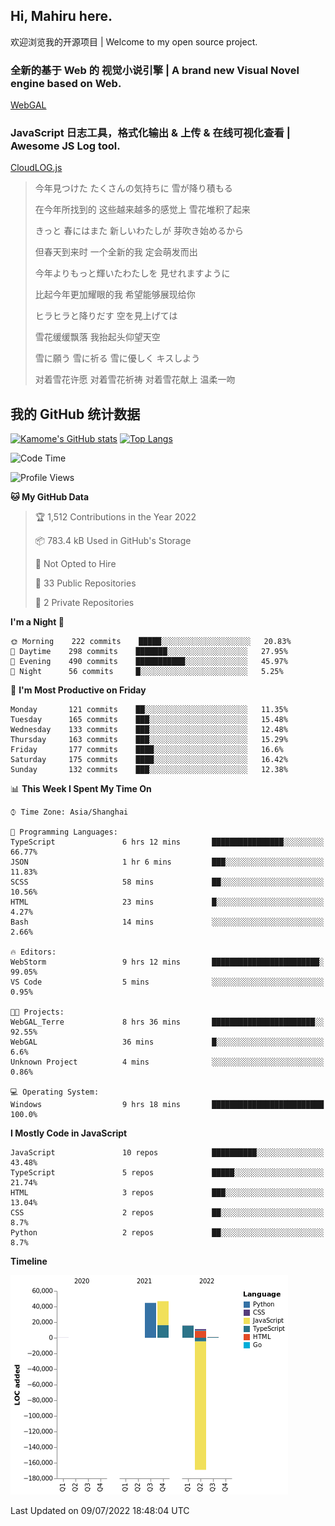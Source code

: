 ## Hi, Mahiru here.

欢迎浏览我的开源项目 | Welcome to my open source project.

### 全新的基于 Web 的 视觉小说引擎 | A brand new Visual Novel engine based on Web.

[WebGAL](https://github.com/MakinoharaShoko/WebGAL)

### JavaScript 日志工具，格式化输出 & 上传 & 在线可视化查看 | Awesome JS Log tool.

[CloudLOG.js](https://github.com/MakinoharaShoko/CloudLog.JS)

> 今年見つけた たくさんの気持ちに 雪が降り積もる  
> 
> 在今年所找到的 这些越来越多的感觉上 雪花堆积了起来  
> 
> きっと 春にはまた 新しいわたしが 芽吹き始めるから  
> 
> 但春天到来时 一个全新的我 定会萌发而出  
> 
> 今年よりもっと輝いたわたしを 見せれますように  
> 
> 比起今年更加耀眼的我 希望能够展现给你  
> 
> ヒラヒラと降りだす 空を見上げては  
> 
> 雪花缓缓飘落 我抬起头仰望天空  
> 
> 雪に願う 雪に祈る 雪に優しく キスしよう  
> 
> 对着雪花许愿 对着雪花祈祷 对着雪花献上 温柔一吻

## 我的 GitHub 统计数据

[![Kamome's GitHub stats](https://github-readme-stats.vercel.app/api?username=MakinoharaShoko)](https://github.com/anuraghazra/github-readme-stats)
[![Top Langs](https://github-readme-stats.vercel.app/api/top-langs/?username=MakinoharaShoko&layout=compact)](https://github.com/anuraghazra/github-readme-stats)

<!--
**MakinoharaShoko/MakinoharaShoko** is a ✨ _special_ ✨ repository because its `README.md` (this file) appears on your GitHub profile.

Here are some ideas to get you started:

- 🔭 I’m currently working on ...
- 🌱 I’m currently learning ...
- 👯 I’m looking to collaborate on ...
- 🤔 I’m looking for help with ...
- 💬 Ask me about ...
- 📫 How to reach me: ...
- 😄 Pronouns: ...
- ⚡ Fun fact: ...
-->

<!--START_SECTION:waka-->
![Code Time](http://img.shields.io/badge/Code%20Time-0%20secs-blue)

![Profile Views](http://img.shields.io/badge/Profile%20Views-8-blue)

**🐱 My GitHub Data** 

> 🏆 1,512 Contributions in the Year 2022
 > 
> 📦 783.4 kB Used in GitHub's Storage 
 > 
> 🚫 Not Opted to Hire
 > 
> 📜 33 Public Repositories 
 > 
> 🔑 2 Private Repositories  
 > 
**I'm a Night 🦉** 

```text
🌞 Morning    222 commits    █████░░░░░░░░░░░░░░░░░░░░   20.83% 
🌆 Daytime    298 commits    ███████░░░░░░░░░░░░░░░░░░   27.95% 
🌃 Evening    490 commits    ███████████░░░░░░░░░░░░░░   45.97% 
🌙 Night      56 commits     █░░░░░░░░░░░░░░░░░░░░░░░░   5.25%

```
📅 **I'm Most Productive on Friday** 

```text
Monday       121 commits    ██░░░░░░░░░░░░░░░░░░░░░░░   11.35% 
Tuesday      165 commits    ███░░░░░░░░░░░░░░░░░░░░░░   15.48% 
Wednesday    133 commits    ███░░░░░░░░░░░░░░░░░░░░░░   12.48% 
Thursday     163 commits    ███░░░░░░░░░░░░░░░░░░░░░░   15.29% 
Friday       177 commits    ████░░░░░░░░░░░░░░░░░░░░░   16.6% 
Saturday     175 commits    ████░░░░░░░░░░░░░░░░░░░░░   16.42% 
Sunday       132 commits    ███░░░░░░░░░░░░░░░░░░░░░░   12.38%

```


📊 **This Week I Spent My Time On** 

```text
⌚︎ Time Zone: Asia/Shanghai

💬 Programming Languages: 
TypeScript               6 hrs 12 mins       ████████████████░░░░░░░░░   66.77% 
JSON                     1 hr 6 mins         ███░░░░░░░░░░░░░░░░░░░░░░   11.83% 
SCSS                     58 mins             ██░░░░░░░░░░░░░░░░░░░░░░░   10.56% 
HTML                     23 mins             █░░░░░░░░░░░░░░░░░░░░░░░░   4.27% 
Bash                     14 mins             ░░░░░░░░░░░░░░░░░░░░░░░░░   2.66%

🔥 Editors: 
WebStorm                 9 hrs 12 mins       ████████████████████████░   99.05% 
VS Code                  5 mins              ░░░░░░░░░░░░░░░░░░░░░░░░░   0.95%

🐱‍💻 Projects: 
WebGAL_Terre             8 hrs 36 mins       ███████████████████████░░   92.55% 
WebGAL                   36 mins             █░░░░░░░░░░░░░░░░░░░░░░░░   6.6% 
Unknown Project          4 mins              ░░░░░░░░░░░░░░░░░░░░░░░░░   0.86%

💻 Operating System: 
Windows                  9 hrs 18 mins       █████████████████████████   100.0%

```

**I Mostly Code in JavaScript** 

```text
JavaScript               10 repos            ██████████░░░░░░░░░░░░░░░   43.48% 
TypeScript               5 repos             █████░░░░░░░░░░░░░░░░░░░░   21.74% 
HTML                     3 repos             ███░░░░░░░░░░░░░░░░░░░░░░   13.04% 
CSS                      2 repos             ██░░░░░░░░░░░░░░░░░░░░░░░   8.7% 
Python                   2 repos             ██░░░░░░░░░░░░░░░░░░░░░░░   8.7%

```


**Timeline**

![Chart not found](https://raw.githubusercontent.com/MakinoharaShoko/MakinoharaShoko/main/charts/bar_graph.png) 


 Last Updated on 09/07/2022 18:48:04 UTC
<!--END_SECTION:waka-->
